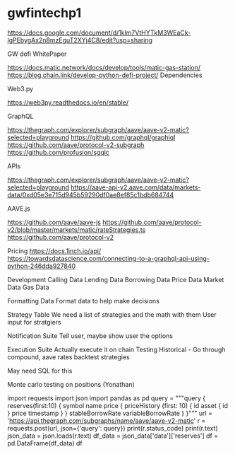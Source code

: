 # gwfintechp1

https://docs.google.com/document/d/1klm7VtHYTkM3WEaCk-lgPEbygAx2n8mzEguT2XYj4C8/edit?usp=sharing

GW defi WhitePaper

https://docs.matic.network/docs/develop/tools/matic-gas-station/
https://blog.chain.link/develop-python-defi-project/
Dependencies

Web3.py

https://web3py.readthedocs.io/en/stable/

GraphQL

https://thegraph.com/explorer/subgraph/aave/aave-v2-matic?selected=playground
https://github.com/graphql/graphiql
https://github.com/aave/protocol-v2-subgraph
https://github.com/profusion/sgqlc

APIs

https://thegraph.com/explorer/subgraph/aave/aave-v2-matic?selected=playground
https://aave-api-v2.aave.com/data/markets-data/0xd05e3e715d945b59290df0ae8ef85c1bdb684744

AAVE.js

https://github.com/aave/aave-js
https://github.com/aave/protocol-v2/blob/master/markets/matic/rateStrategies.ts
https://github.com/aave/protocol-v2

Pricing
https://docs.1inch.io/api/
https://towardsdatascience.com/connecting-to-a-graphql-api-using-python-246dda927840

Development
Calling Data
Lending Data
Borrowing Data
Price Data
Market Data 
Gas Data

Formatting Data
Format data to help make decisions

Strategy Table
We need a list of strategies and the math with them 
User input for stratgiers

Notification Suite
Tell user, maybe show user the options

Execution Suite
Actually execute it on chain
Testing
Historical - Go through compound, aave rates backtest strategies

May need SQL for this

Monte carlo testing on positions (Yonathan)














import requests
import json
import pandas as pd
query = """query {  
  reserves(first:10) {
    symbol
    name
    price {
      priceHistory (first: 10) {
        id
        asset {
          id
        }
        price
        timestamp
      }
    }
    stableBorrowRate
    variableBorrowRate
  }
}"""
url = 'https://api.thegraph.com/subgraphs/name/aave/aave-v2-matic'
r = requests.post(url, json={'query': query})
print(r.status_code)
print(r.text)
json_data = json.loads(r.text)
df_data = json_data['data']['reserves']
df = pd.DataFrame(df_data)
df


